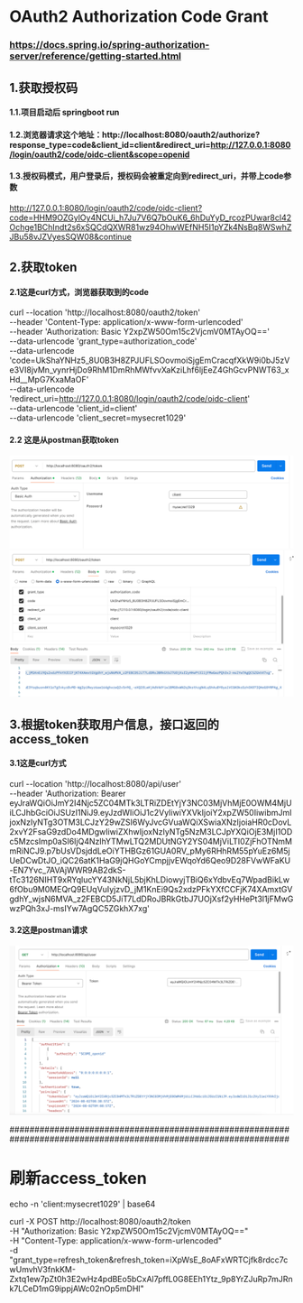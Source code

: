 
# OAuth2 Authorization Code Grant
### https://docs.spring.io/spring-authorization-server/reference/getting-started.html


## 1.获取授权码

#### 1.1.项目启动后 springboot run

#### 1.2.浏览器请求这个地址：http://localhost:8080/oauth2/authorize?response_type=code&client_id=client&redirect_uri=http://127.0.0.1:8080/login/oauth2/code/oidc-client&scope=openid

#### 1.3.授权码模式，用户登录后，授权码会被重定向到redirect_uri，并带上code参数
http://127.0.0.1:8080/login/oauth2/code/oidc-client?code=HHM9OZGylOy4NCUi_h7Ju7V6Q7bOuK6_6hDuYyD_rcozPUwar8cl42Ochge1BChIndt2s6xSQCdQXWR81wz94OhwWEfNH5I1pYZk4NsBq8WSwhZJBu58vJZVyesSQW08&continue

## 2.获取token

#### 2.1这是curl方式，浏览器获取到的code
curl --location 'http://localhost:8080/oauth2/token' \
--header 'Content-Type: application/x-www-form-urlencoded' \
--header 'Authorization: Basic Y2xpZW50Om15c2VjcmV0MTAyOQ==' \
--data-urlencode 'grant_type=authorization_code' \
--data-urlencode 'code=UkShaYNHz5_8U0B3H8ZPJUFLSOovmoiSjgEmCracqfXkW9i0bJ5zVe3VI8jvMn_vynrHjDo9RhM1DmRhMWfvvXaKziLhf6ljEeZ4GhGcvPNWT63_xHd__MpG7KxaMaOF' \
--data-urlencode 'redirect_uri=http://127.0.0.1:8080/login/oauth2/code/oidc-client' \
--data-urlencode 'client_id=client' \
--data-urlencode 'client_secret=mysecret1029'

#### 2.2 这是从postman获取token
![img.png](img.png)
![img_1.png](img_1.png)


## 3.根据token获取用户信息，接口返回的access_token

#### 3.1这是curl方式
curl --location 'http://localhost:8080/api/user' \
--header 'Authorization: Bearer eyJraWQiOiJmY2I4Njc5ZC04MTk3LTRiZDEtYjY3NC03MjVhMjE0OWM4MjUiLCJhbGciOiJSUzI1NiJ9.eyJzdWIiOiJ1c2VyIiwiYXVkIjoiY2xpZW50IiwibmJmIjoxNzIyNTg3OTM3LCJzY29wZSI6WyJvcGVuaWQiXSwiaXNzIjoiaHR0cDovL2xvY2FsaG9zdDo4MDgwIiwiZXhwIjoxNzIyNTg5NzM3LCJpYXQiOjE3MjI1ODc5MzcsImp0aSI6IjQ4NzlhYTMwLTQ2MDUtNGY2YS04MjViLTI0ZjFhOTNmMmRiNCJ9.p7bUsVDsjddLeOiYTHBGz61GUA0RV_pMy6RHhRM55pYuEz6M5jUeDCwDtJO_iQC26atK1HaG9jQHGoYCmpjjvEWqoYd6Qeo9D28FVwWFaKU-EN7Yvc_7AVAjWWR9AB2dkS-tTc3126NIHT9xRYqlucYY43NkNjL5bjKhLDiowyjTBiQ6xYdbvEq7WpadBikLw6fObu9M0MEQrQ9EUqVuIyjzvD_jM1KnEi9Qs2xdzPFkYXfCCFjK74XAmxtGVgdhY_wjsN6MVA_z2FEBCD5JiT7LdDRoJBRkGtbJ7UOjXsf2yHHePt3l1jFMwGwzPQh3xJ-msIYw7AgQC5ZGkhX7xg'

#### 3.2这是postman请求
![img_2.png](img_2.png)


################################################################################################################

# 刷新access_token
echo -n 'client:mysecret1029' | base64

curl -X POST http://localhost:8080/oauth2/token \
-H "Authorization: Basic Y2xpZW50Om15c2VjcmV0MTAyOQ==" \
-H "Content-Type: application/x-www-form-urlencoded" \
-d "grant_type=refresh_token&refresh_token=iXpWsE_8oAFxWRTCjfk8rdcc7cwUmvhV3fnkKM-Zxtq1ew7pZt0h3E2wHz4pdBEo5bCxAl7pffL0G8EEh1Ytz_9p8YrZJuRp7mJRnk7LCeD1mG9ippjAWc02nOp5mDHl"
